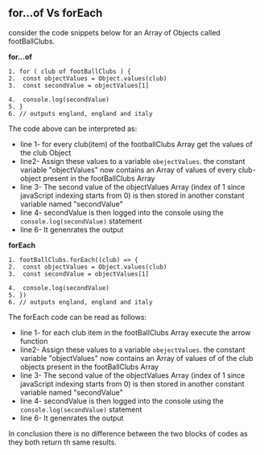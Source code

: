 ## for...of Vs forEach
consider the code snippets below for an Array of Objects called footBallClubs.

**for...of**
```
1. for ( club of footBallClubs ) {
2.  const objectValues = Object.values(club)
3.  const secondValue = objectValues[1]
 
4.  console.log(secondValue)
5. }
6. // outputs england, england and italy 
```
The code above can be interpreted as:
* line 1- for every club(item) of the footballClubs Array get the values of the club Object 
* line2- Assign these values to a variable `obejectValues`. the constant variable "objectValues" now contains an Array of values of every club-object present in the footBallClubs Array
* line 3- The second value of the objectValues Array (index of 1 since javaScript indexing starts from 0) is then stored in another constant variable named "secondValue"
* line 4- secondValue is then logged into the console using the `console.log(secondValue)` statement
* line 6- It genenrates the output


**forEach**
``` 
1. footBallClubs.forEach((club) => {
2.  const objectValues = Object.values(club)
3.  const secondValue = objectValues[1]
 
4.  console.log(secondValue)
5. })
6. // outputs england, england and italy
```

The forEach code can be read as follows:
* line 1- for each club item in the footBallClubs Array execute the arrow function
* line2- Assign these values to a variable `obejectValues`. the constant variable "objectValues" now contains an Array of values of of the club objects present in the footBallClubs Array
* line 3- The second value of the objectValues Array (index of 1 since javaScript indexing starts from 0) is then stored in another constant variable named "secondValue"
* line 4- secondValue is then logged into the console using the `console.log(secondValue)` statement
* line 6- It genenrates the output


In conclusion there is no difference between the two blocks of codes as they both return th same results.